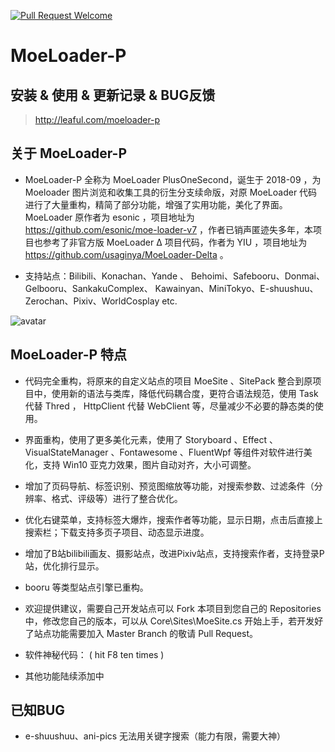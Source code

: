 [![Pull Request Welcome](https://img.shields.io/badge/Pull%20request-welcome-brightgreen.svg)](#)

# MoeLoader-P


## 安装 & 使用 & 更新记录 & BUG反馈

> http://leaful.com/moeloader-p

## 关于 MoeLoader-P 

- MoeLoader-P 全称为 MoeLoader PlusOneSecond，诞生于 2018-09 ，为 Moeloader 图片浏览和收集工具的衍生分支续命版，对原 MoeLoader 代码进行了大量重构，精简了部分功能，增强了实用功能，美化了界面。 MoeLoader 原作者为 esonic ，项目地址为 https://github.com/esonic/moe-loader-v7 ，作者已销声匿迹失多年，本项目也参考了非官方版 MoeLoader Δ 项目代码，作者为 YIU ，项目地址为 https://github.com/usaginya/MoeLoader-Delta 。

- 支持站点：Bilibili、Konachan、Yande 、 Behoimi、Safebooru、Donmai、Gelbooru、SankakuComplex、 Kawainyan、MiniTokyo、E-shuushuu、Zerochan、Pixiv、WorldCosplay etc.

![avatar](http://leaful.com/wp-content/uploads/2018/09/SNAG-2018-9-23-0.39.35.jpg)

## MoeLoader-P 特点

- 代码完全重构，将原来的自定义站点的项目 MoeSite 、SitePack 整合到原项目中，使用新的语法与类库，降低代码耦合度，更符合语法规范，使用 Task 代替 Thred ， HttpClient 代替 WebClient 等，尽量减少不必要的静态类的使用。

- 界面重构，使用了更多美化元素，使用了 Storyboard 、Effect 、VisualStateManager 、Fontawesome 、FluentWpf 等组件对软件进行美化，支持 Win10 亚克力效果，图片自动对齐，大小可调整。

- 增加了页码导航、标签识别、预览图缩放等功能，对搜索参数、过滤条件（分辨率、格式、评级等）进行了整合优化。

- 优化右键菜单，支持标签大爆炸，搜索作者等功能，显示日期，点击后直接上搜索栏；下载支持多页子项目、动态显示进度。

- 增加了B站bilibili画友、摄影站点，改进Pixiv站点，支持搜索作者，支持登录P站，优化排行显示。

- booru 等类型站点引擎已重构。

- 欢迎提供建议，需要自己开发站点可以 Fork 本项目到您自己的 Repositories 中，修改您自己的版本，可以从 Core\Sites\MoeSite.cs 开始上手，若开发好了站点功能需要加入 Master Branch 的敬请 Pull Request。

- 软件神秘代码： ( hit F8 ten times )

- 其他功能陆续添加中

## 已知BUG

- e-shuushuu、ani-pics 无法用关键字搜索（能力有限，需要大神）

